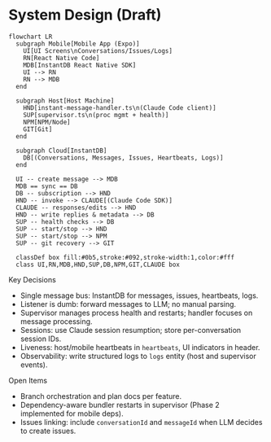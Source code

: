 # System Design (Draft)

```mermaid
flowchart LR
  subgraph Mobile[Mobile App (Expo)]
    UI[UI Screens\nConversations/Issues/Logs]
    RN[React Native Code]
    MDB[InstantDB React Native SDK]
    UI --> RN
    RN --> MDB
  end

  subgraph Host[Host Machine]
    HND[instant-message-handler.ts\n(Claude Code client)]
    SUP[supervisor.ts\n(proc mgmt + health)]
    NPM[NPM/Node]
    GIT[Git]
  end

  subgraph Cloud[InstantDB]
    DB[(Conversations, Messages, Issues, Heartbeats, Logs)]
  end

  UI -- create message --> MDB
  MDB == sync == DB
  DB -- subscription --> HND
  HND -- invoke --> CLAUDE[(Claude Code SDK)]
  CLAUDE -- responses/edits --> HND
  HND -- write replies & metadata --> DB
  SUP -- health checks --> DB
  SUP -- start/stop --> HND
  SUP -- start/stop --> NPM
  SUP -- git recovery --> GIT

  classDef box fill:#0b5,stroke:#092,stroke-width:1,color:#fff
  class UI,RN,MDB,HND,SUP,DB,NPM,GIT,CLAUDE box
```

Key Decisions
- Single message bus: InstantDB for messages, issues, heartbeats, logs.
- Listener is dumb: forward messages to LLM; no manual parsing.
- Supervisor manages process health and restarts; handler focuses on message processing.
- Sessions: use Claude session resumption; store per-conversation session IDs.
- Liveness: host/mobile heartbeats in `heartbeats`, UI indicators in header.
- Observability: write structured logs to `logs` entity (host and supervisor events).

Open Items
- Branch orchestration and plan docs per feature.
- Dependency-aware bundler restarts in supervisor (Phase 2 implemented for mobile deps).
- Issues linking: include `conversationId` and `messageId` when LLM decides to create issues.
